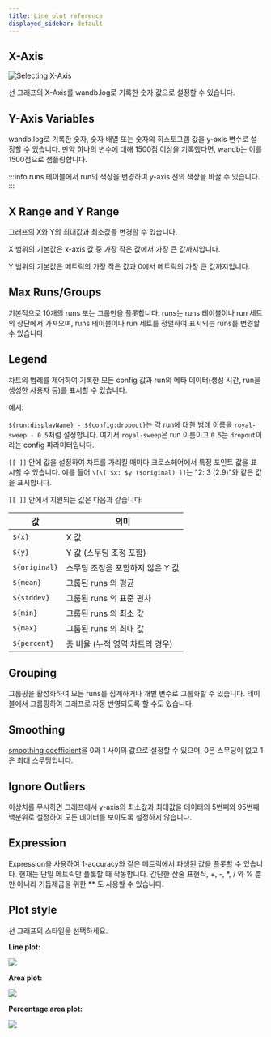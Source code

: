 ```yaml
---
title: Line plot reference
displayed_sidebar: default
---
```


## X-Axis

![Selecting X-Axis](/images/app_ui/reference_x_axis.png)

선 그래프의 X-Axis를 wandb.log로 기록한 숫자 값으로 설정할 수 있습니다.

## Y-Axis Variables

wandb.log로 기록한 숫자, 숫자 배열 또는 숫자의 히스토그램 값을 y-axis 변수로 설정할 수 있습니다. 만약 하나의 변수에 대해 1500점 이상을 기록했다면, wandb는 이를 1500점으로 샘플링합니다.

:::info
runs 테이블에서 run의 색상을 변경하여 y-axis 선의 색상을 바꿀 수 있습니다.
:::

## X Range and Y Range

그래프의 X와 Y의 최대값과 최소값을 변경할 수 있습니다.

X 범위의 기본값은 x-axis 값 중 가장 작은 값에서 가장 큰 값까지입니다.

Y 범위의 기본값은 메트릭의 가장 작은 값과 0에서 메트릭의 가장 큰 값까지입니다.

## Max Runs/Groups

기본적으로 10개의 runs 또는 그룹만을 플롯합니다. runs는 runs 테이블이나 run 세트의 상단에서 가져오며, runs 테이블이나 run 세트를 정렬하여 표시되는 runs를 변경할 수 있습니다.

## Legend

차트의 범례를 제어하여 기록한 모든 config 값과 run의 메타 데이터(생성 시간, run을 생성한 사용자 등)를 표시할 수 있습니다.

예시:

`${run:displayName} - ${config:dropout}`는 각 run에 대한 범례 이름을 `royal-sweep - 0.5`처럼 설정합니다. 여기서 `royal-sweep`은 run 이름이고 `0.5`는 `dropout`이라는 config 파라미터입니다.

`[[ ]]` 안에 값을 설정하여 차트를 가리킬 때마다 크로스헤어에서 특정 포인트 값을 표시할 수 있습니다. 예를 들어 `\[\[ $x: $y ($original) ]]`는 "2: 3 (2.9)"와 같은 값을 표시합니다.

`[[ ]]` 안에서 지원되는 값은 다음과 같습니다:

| 값           | 의미                                         |
| ------------  | ------------------------------------------ |
| `${x}`        | X 값                                       |
| `${y}`        | Y 값 (스무딩 조정 포함)                    |
| `${original}` | 스무딩 조정을 포함하지 않은 Y 값            |
| `${mean}`     | 그룹된 runs 의 평균                         |
| `${stddev}`   | 그룹된 runs 의 표준 편차                    |
| `${min}`      | 그룹된 runs 의 최소 값                       |
| `${max}`      | 그룹된 runs 의 최대 값                       |
| `${percent}`  | 총 비율 (누적 영역 차트의 경우)             |

## Grouping

그룹핑을 활성화하여 모든 runs를 집계하거나 개별 변수로 그룹화할 수 있습니다. 테이블에서 그룹핑하여 그래프로 자동 반영되도록 할 수도 있습니다.

## Smoothing

[smoothing coefficient](../../../../technical-faq/general.md#what-formula-do-you-use-for-your-smoothing-algorithm)을 0과 1 사이의 값으로 설정할 수 있으며, 0은 스무딩이 없고 1은 최대 스무딩입니다.

## Ignore Outliers

이상치를 무시하면 그래프에서 y-axis의 최소값과 최대값을 데이터의 5번째와 95번째 백분위로 설정하여 모든 데이터를 보이도록 설정하지 않습니다.

## Expression

Expression을 사용하여 1-accuracy와 같은 메트릭에서 파생된 값을 플롯할 수 있습니다. 현재는 단일 메트릭만 플롯할 때 작동합니다. 간단한 산술 표현식, +, -, \*, / 와 % 뿐만 아니라 거듭제곱을 위한 \*\* 도 사용할 수 있습니다.

## Plot style

선 그래프의 스타일을 선택하세요.

**Line plot:**

![](/images/app_ui/plot_style_line_plot.png)

**Area plot:**

![](/images/app_ui/plot_style_area_plot.png)

**Percentage area plot:**

![](/images/app_ui/plot_style_percentage_plot.png)